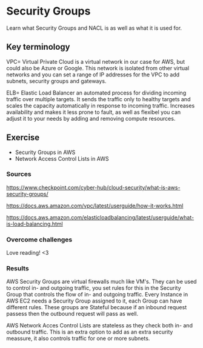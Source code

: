 # Security Groups
Learn what Security Groups and NACL is as well as what it is used for.

## Key terminology
VPC= Virtual Private Cloud is a virtual network in our case for AWS, but could also be Azure or Google. This network is isolated from other virtual networks and you can set a range of IP addresses for the VPC to add subnets, security groups and gateways.

ELB= Elastic Load Balancer an automated process for dividing incoming traffic over multiple targets. It sends the traffic only to healthy targets and scales the capacity automatically in response to incoming traffic. Increases availability and makes it less prone to fault, as well as flexibel you can adjust it to your needs by adding and removing compute resources.

## Exercise
- Security Groups in AWS
- Network Access Control Lists in AWS

### Sources
https://www.checkpoint.com/cyber-hub/cloud-security/what-is-aws-security-groups/

https://docs.aws.amazon.com/vpc/latest/userguide/how-it-works.html

https://docs.aws.amazon.com/elasticloadbalancing/latest/userguide/what-is-load-balancing.html

### Overcome challenges
Love reading! <3

### Results
AWS Security Groups are virtual firewalls much like VM's. They can be used to control in- and outgoing traffic, you set rules for this in the Security Group that controls the flow of in- and outgoing traffic. Every Instance in AWS EC2 needs a Security Group assigned to it, each Group can have different rules. These groups are Stateful because if an inbound request passess then the outbound request will pass as well.

AWS Network Acces Control Lists are stateless as they check both in- and outbound traffic. This is an extra option to add as an extra security meassure, it also controls traffic for one or more subnets.